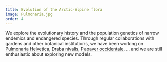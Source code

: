 ```yaml
---
title: Evolution of the Arctic-Alpine flora
image: Pulmonaria.jpg
order: 4
---
```


We explore the evolutionary history and the population genetics of narrow endemics and endangered species. Through regular collaborations with gardens and other botanical institutions, we have been working on [Pulmonaria Helvetica](https://doi.org/10.1093/aob/mcaa145), [Draba nivalis](https://doi.org/10.1111/1755-0998.13280), [Papaver occidentale](https://doi.org/10.1007/s00035-020-00238-3), … and we are still enthusiastic about exploring new models.
